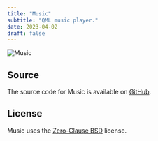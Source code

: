 ```yaml
---
title: "Music"
subtitle: "QML music player."
date: 2023-04-02
draft: false
---
```


![Music](/static/images/music.png)

## Source

The source code for Music is available on [GitHub](https://github.com/kkestell/music).

## License

Music uses the [Zero-Clause BSD](https://opensource.org/license/0bsd/) license.